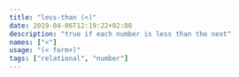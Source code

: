 ```yaml
---
title: "less-than (<)"
date: 2019-04-06T12:19:22+02:00
description: "true if each number is less than the next"
names: ["<"]
usage: "(< form+)"
tags: ["relational", "number"]
---
```

